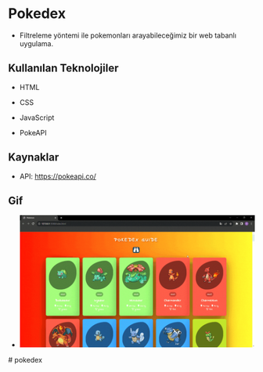 # Pokedex

- Filtreleme yöntemi ile pokemonları arayabileceğimiz bir web tabanlı uygulama.

## Kullanılan Teknolojiler

- HTML

- CSS

- JavaScript

- PokeAPI

## Kaynaklar

- API: https://pokeapi.co/

## Gif

- <img src="screen.gif"/>
#   p o k e d e x 
 
 